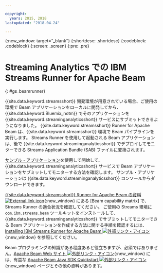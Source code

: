```yaml
---

copyright:
  years: 2015, 2018
lastupdated: "2018-04-24"

---
```


<!-- Attribute definitions -->
{:new_window: target="_blank"}
{:shortdesc: .shortdesc}
{:codeblock: .codeblock}
{:screen: .screen}
{:pre: .pre}

# Streaming Analytics での IBM Streams Runner for Apache Beam
{: #gs_beamrunner}

{{site.data.keyword.streamsshort}} 開発環境が用意されている場合、ご使用の環境で Beam アプリケーションをローカルに開発してから、{{site.data.keyword.Bluemix_notm}} でそのアプリケーションを {{site.data.keyword.streaminganalyticsshort}} サービスにサブミットできるようになりました。 {{site.data.keyword.streamsshort}} Runner for Apache Beam は、{{site.data.keyword.streamsshort}} 環境で Beam パイプラインを実行します。 Streams Runner を使用して起動される Beam アプリケーションは、後で {{site.data.keyword.streaminganalyticsshort}} でデプロイしてモニターできる Streams Application Bundle (SAB) ファイルに変換されます。


[ サンプル・アプリケーション](/docs/services/StreamingAnalytics/c_starterapps.html)を使用して開始して、{{site.data.keyword.streaminganalyticsshort}} サービスで Beam アプリケーションをサブミットしてモニターする方法を確認します。 サンプル・アプリケーションは {{site.data.keyword.streaminganalyticsshort}} コンソールからダウンロードできます。

[{{site.data.keyword.streamsshort}} Runner for Apache Beam の資料![External link icon](../../icons/launch-glyph.svg "External link icon")](https://ibmstreams.github.io/streamsx.documentation/docs/beamrunner/beamrunner-1-intro/){:new_window} にある [Beam capability matrix] で、Streams Runner の適合状況を確認してください。 ご使用の Streams 環境に `com.ibm.streams.beam` ツールキットをインストールして、{{site.data.keyword.streaminganalyticsshort}} でサブミットしてモニターできる Beam アプリケーションを作成する方法に関する手順を確認するには、[Installing IBM Streams Runner for Apache Beam ![外部リンク・アイコン](../../icons/launch-glyph.svg "外部リンク・アイコン")](http://bit.ly/2zFDpPr){:new_window} を参照してください。

Beam プログラミングの知識がある程度あると役立ちますが、必須ではありません。[Apache Beam Web サイト ![外部リンク・アイコン](../../icons/launch-glyph.svg "外部リンク・アイコン")](https://beam.apache.org/documentation/){:new_window} には、有益な [Apache Beam Java SDK Quickstart ![外部リンク・アイコン](../../icons/launch-glyph.svg "外部リンク・アイコン")](https://beam.apache.org/get-started/quickstart-java/){:new_window} ページとその他の資料があります。
